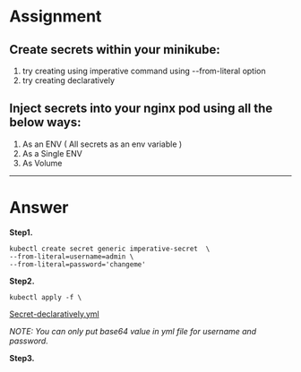 # Assignment 

## Create secrets within your minikube:
1. try creating using imperative command using --from-literal option
2. try creating declaratively

## Inject secrets into your nginx pod using all the below ways:
1. As an ENV ( All secrets as an env variable )
2. As a Single ENV
3. As Volume

---

# Answer

__Step1.__

    kubectl create secret generic imperative-secret  \
    --from-literal=username=admin \ 
    --from-literal=password='changeme'
 
__Step2.__

    kubectl apply -f \
[Secret-declaratively.yml](https://github.com/HOLAPH/Kubernetes-secret/blob/main/Secret-declaratively.yml)

*NOTE: You can only put base64 value in yml file for username and password.*


__Step3.__
